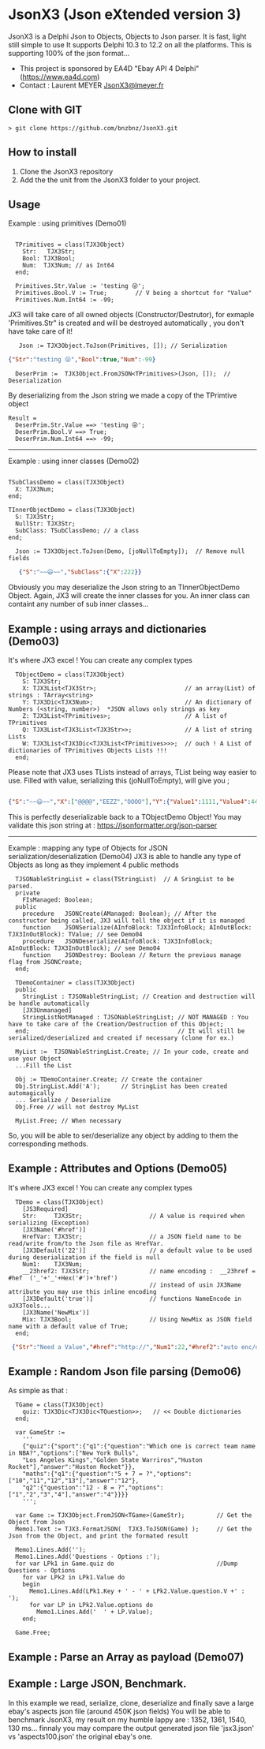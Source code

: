 JsonX3 (Json eXtended version 3)
=================

JsonX3 is a Delphi Json to Objects, Objects to Json parser. It is fast, light still simple to use
It supports Delphi 10.3 to 12.2 on all the platforms. This is supporting 100% of the json format...

- This project is sponsored by EA4D "Ebay API 4 Delphi" (https://www.ea4d.com)
- Contact : Laurent MEYER JsonX3@lmeyer.fr

Clone with GIT
--------------
```
> git clone https://github.com/bnzbnz/JsonX3.git
```

How to install
--------------
1. Clone the JsonX3 repository
2. Add the the unit from the JsonX3 folder to your project.

Usage
-----
Example : using primitives (Demo01)

```Delphi

  TPrimitives = class(TJX3Object)
    Str:   TJX3Str;
    Bool: TJX3Bool;
    Num:  TJX3Num; // as Int64
  end;

  Primitives.Str.Value := 'testing 😜';
  Primitives.Bool.V := True;        // V being a shortcut for "Value"
  Primitives.Num.Int64 := -99;
```
  JX3 will take care of all owned objects (Constructor/Destrutor), for exmaple 'Primitives.Str" is created and will be destroyed automatically , you don't have take care of it!
```Delphi
   Json := TJX3Object.ToJson(Primitives, []); // Serialization
```
```Json
{"Str":"testing 😜","Bool":true,"Num":-99}
```
```Delphi
  DeserPrim :=  TJX3Object.FromJSON<TPrimitives>(Json, []);  // Deserialization
 ```
  By deserializing from the Json string we made a copy of the TPrimtive object
```Delphi
Result =
  DeserPrim.Str.Value ==> 'testing 😜';
  DeserPrim.Bool.V ==> True;       
  DeserPrim.Num.Int64 ==> -99;
```
-----
Example : using inner classes (Demo02) 
```Delphi

TSubClassDemo = class(TJX3Object)
  X: TJX3Num;
end;

TInnerObjectDemo = class(TJX3Object)
  S: TJX3Str;
  NullStr: TJX3Str;
  SubClass: TSubClassDemo; // a class
end;

```
```Delphi
  Json := TJX3Object.ToJson(Demo, [joNullToEmpty]);  // Remove null fields
```
```Json
   {"S":"~~😃~~","SubClass":{"X":222}}
```
Obviously you may deserialize the Json string to an TInnerObjectDemo Object.
Again, JX3 will create the inner classes for you. An inner class can containt any number of sub inner classes...

Example : using arrays and dictionaries (Demo03)
-
It's where JX3 excel ! You can create any complex types
```Delphi
  TObjectDemo = class(TJX3Object)
    S: TJX3Str;
    X: TJX3List<TJX3Str>;                         // an array(List) of strings : TArray<string>
    Y: TJX3Dic<TJX3Num>;                          // An dictionary of Numbers (<string, number>)  *JSON allows only strings as key
    Z: TJX3List<TPrimitives>;                     // A list of TPrimitives
    Q: TJX3List<TJX3List<TJX3Str>>;               // A list of string Lists
    W: TJX3List<TJX3Dic<TJX3List<TPrimitives>>>;  // ouch ! A List of dictionaries of TPrimitives Objects Lists !!!
  end;
```
Please note that JX3 uses TLists instead of arrays, TList being way easier to use.
Filled with value, serializing this (joNullToEmpty), will give you ;
```Json

{"S":"~~😃~~","X":["@@@@","EEZZ","OOOO"],"Y":{"Value1":1111,"Value4":4444,"Value2":2222,"Value3":3333},"Z":[{"Bool":true,"e":111},{"Bool":false,"e":333}],"Q":[["TTT","OOO"],["UUU","III"]],"W":[{"DicVal1":[{"Str":"Boolean1","Bool":true}],"DicVal2":[{"Str":"Boolean3","Bool":true}]},{"DicVal1":[{"Str":"Boolean1","Bool":true}],"DicVal2":[{"Str":"Boolean3","Bool":true}]}]}
```
This is perfectly deserializable back to a TObjectDemo Object! You may validate this json string at : https://jsonformatter.org/json-parser

-----
Example : mapping any type of Objects for JSON serialization/deserialization (Demo04)
JX3 is able to handle any type of Objects as long as they implement 4 public methods
```Delphi
  TJSONableStringList = class(TStringList)  // A SringList to be parsed.
  private
    FIsManaged: Boolean;
  public
    procedure   JSONCreate(AManaged: Boolean); // After the constructor being called, JX3 will tell the object if it is managed
    function    JSONSerialize(AInfoBlock: TJX3InfoBlock; AInOutBlock: TJX3InOutBlock): TValue; // see Demo04
    procedure   JSONDeserialize(AInfoBlock: TJX3InfoBlock; AInOutBlock: TJX3InOutBlock); // see Demo04
    function    JSONDestroy: Boolean // Return the previous manage flag from JSONCreate;
  end;
```

```Delphi
  TDemoContainer = class(TJX3Object)
  public
    StringList : TJSONableStringList; // Creation and destruction will be handle automatically
    [JX3Unmanaged]
    StringListNotManaged : TJSONableStringList; // NOT MANAGED : You have to take care of the Creation/Destruction of this Object;
  end;                                          // It will still be serialized/deserialized and created if necessary (clone for ex.)

  MyList :=  TJSONableStringList.Create; // In your code, create and use your Object
  ...Fill the List
  
  Obj := TDemoContainer.Create; // Create the container
  Obj.StringList.Add('A');      // StringList has been created automagically   
  ... Serialize / Deserialize
  Obj.Free // will not destroy MyList
  
  MyList.Free; // When necessary
```
  So, you will be able to ser/deserialize any object by adding to them the corresponding methods.

Example : Attributes and Options (Demo05)
-
It's where JX3 excel ! You can create any complex types
```Delphi
  TDemo = class(TJX3Object)
    [JS3Required]
    Str:     TJX3Str;                   // A value is required when serializing (Exception)
    [JX3Name('#href')]                 
    HrefVar: TJX3Str;                   // a JSON field name to be read/write from/to the Json file as HrefVar.
    [JX3Default('22')]                  // a default value to be used during deserialization if the field is null
    Num1:    TJX3Num;
    __23href2: TJX3Str;                 // name encoding :  __23href = #hef  ('_'+'_'+Hex('#')+'href')
                                        // instead of usin JX3Name attribute you may use this inline encoding 
    [JX3Default('true')]                // functions NameEncode in uJX3Tools...
    [JX3Name('NewMix')]
    Mix: TJX3Bool;                      // Using NewMix as JSON field name with a default value of True;
  end;
```
```Json
 {"Str":"Need a Value","#href":"http://","Num1":22,"#href2":"auto enc/dec oding","NewMix":true}
```
Example : Random Json file parsing (Demo06)
-
As simple as that :
```Delphi
  TGame = class(TJX3Object)
    quiz: TJX3Dic<TJX3Dic<TQuestion>>;   // << Double dictionaries
  end;

  var GameStr :=
    '''
    {"quiz":{"sport":{"q1":{"question":"Which one is correct team name in NBA?","options":["New York Bulls",
    "Los Angeles Kings","Golden State Warriros","Huston Rocket"],"answer":"Huston Rocket"}},
    "maths":{"q1":{"question":"5 + 7 = ?","options":["10","11","12","13"],"answer":"12"},
    "q2":{"question":"12 - 8 = ?","options":["1","2","3","4"],"answer":"4"}}}}
    ''';

  var Game := TJX3Object.FromJSON<TGame>(GameStr);         // Get the Object from Json
  Memo1.Text := TJX3.FormatJSON(  TJX3.ToJSON(Game) );     // Get the Json from the Object, and print the formated result

  Memo1.Lines.Add('');
  Memo1.Lines.Add('Questions - Options :');
  for var LPk1 in Game.quiz do                             //Dump  Questions - Options
    for var LPk2 in LPk1.Value do
    begin
      Memo1.Lines.Add(LPk1.Key + ' - ' + LPk2.Value.question.V +' : ');
      for var LP in LPk2.Value.options do
        Memo1.Lines.Add('  ' + LP.Value);
    end;

  Game.Free; 
```
Example : Parse an Array as payload (Demo07)
-
Example : Large JSON, Benchmark.
-
In this example we read, serialize, clone, deserialize and finally save a large ebay's aspects json file (around 450K json fields)
You will be able to benchmark JsonX3, my result on my humble lappy are : 1352, 1361, 1540, 130 ms... finnaly you may compare the output generated json file 'jsx3.json' vs 'aspects100.json' the original ebay's one.




